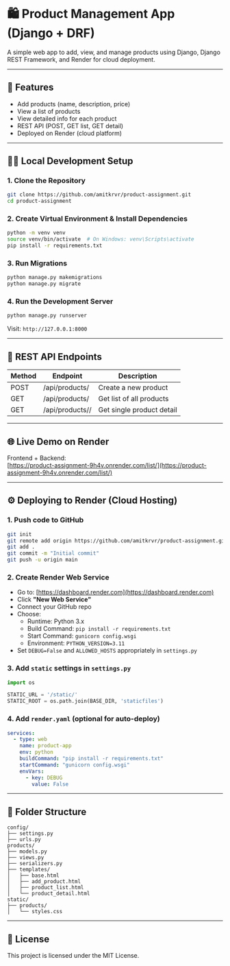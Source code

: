 # 🛍️ Product Management App (Django + DRF)

A simple web app to add, view, and manage products using Django, Django REST Framework, and Render for cloud deployment.

---

## 🚀 Features

- Add products (name, description, price)
- View a list of products
- View detailed info for each product
- REST API (POST, GET list, GET detail)
- Deployed on Render (cloud platform)

---

## 🧑‍💻 Local Development Setup

### 1. Clone the Repository

```bash
git clone https://github.com/amitkrvr/product-assignment.git
cd product-assignment
```

### 2. Create Virtual Environment & Install Dependencies

```bash
python -m venv venv
source venv/bin/activate  # On Windows: venv\Scripts\activate
pip install -r requirements.txt
```

### 3. Run Migrations

```bash
python manage.py makemigrations
python manage.py migrate
```

### 4. Run the Development Server

```bash
python manage.py runserver
```

Visit: `http://127.0.0.1:8000`

---

## 🧪 REST API Endpoints

| Method | Endpoint           | Description              |
|--------|--------------------|--------------------------|
| POST   | /api/products/     | Create a new product     |
| GET    | /api/products/     | Get list of all products |
| GET    | /api/products/<id>/| Get single product detail|

---

## 🌐 Live Demo on Render

Frontend + Backend:  
[https://product-assignment-9h4v.onrender.com/list/](https://product-assignment-9h4v.onrender.com/list/)

---

## ⚙️ Deploying to Render (Cloud Hosting)

### 1. Push code to GitHub

```bash
git init
git remote add origin https://github.com/amitkrvr/product-assignment.git
git add .
git commit -m "Initial commit"
git push -u origin main
```

### 2. Create Render Web Service

- Go to: [https://dashboard.render.com](https://dashboard.render.com)
- Click **"New Web Service"**
- Connect your GitHub repo
- Choose:
  - Runtime: Python 3.x
  - Build Command: `pip install -r requirements.txt`
  - Start Command: `gunicorn config.wsgi`
  - Environment: `PYTHON_VERSION=3.11`
- Set `DEBUG=False` and `ALLOWED_HOSTS` appropriately in `settings.py`

### 3. Add `static` settings in `settings.py`

```python
import os

STATIC_URL = '/static/'
STATIC_ROOT = os.path.join(BASE_DIR, 'staticfiles')
```

### 4. Add `render.yaml` (optional for auto-deploy)

```yaml
services:
  - type: web
    name: product-app
    env: python
    buildCommand: "pip install -r requirements.txt"
    startCommand: "gunicorn config.wsgi"
    envVars:
      - key: DEBUG
        value: False
```

---

## 📁 Folder Structure

```
config/
├── settings.py
├── urls.py
products/
├── models.py
├── views.py
├── serializers.py
├── templates/
│   ├── base.html
│   ├── add_product.html
│   ├── product_list.html
│   └── product_detail.html
static/
├── products/
│   └── styles.css
```

---

## 📝 License

This project is licensed under the MIT License.
